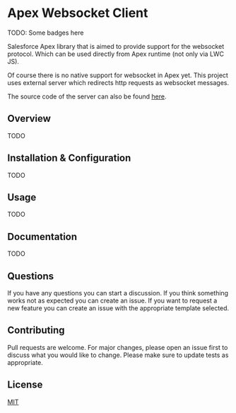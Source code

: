 # Apex Websocket Client

TODO: Some badges here

Salesforce Apex library that is aimed to provide support for the websocket protocol. Which can be used directly from Apex runtime (not only via LWC JS).

Of course there is no native support for websocket in Apex yet. This project uses external server which redirects http requests as websocket messages.

The source code of the server can also be found [here](src/ws-dispatcher).

## Overview

TODO

## Installation & Configuration

TODO

## Usage

TODO

## Documentation

TODO

## Questions

If you have any questions you can start a discussion. If you think something works not as expected you can create an issue. If you want to request a new feature you can create an issue with the appropriate template selected.

## Contributing

Pull requests are welcome. For major changes, please open an issue first to discuss what you would like to change.
Please make sure to update tests as appropriate.

## License

[MIT](LICENSE)
